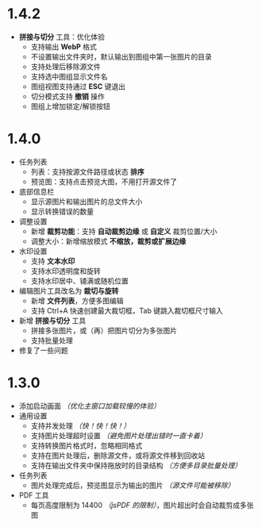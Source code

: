 # 1.4.2

- **拼接与切分** 工具：优化体验
  - 支持输出 **WebP** 格式
  - 不设置输出文件夹时，默认输出到图组中第一张图片的目录
  - 支持处理后移除源文件
  - 支持选中图组显示文件名
  - 图组视图支持通过 **ESC** 键退出
  - 切分模式支持 **撤销** 操作
  - 图组上增加锁定/解锁按钮

# 1.4.0

- 任务列表
  - 列表：支持按源文件路径或状态 **排序**
  - 预览图：支持点击预览大图，不用打开源文件了
- 底部信息栏
  - 显示源图片和输出图片的总文件大小
  - 显示转换错误的数量
- 调整设置
  - 新增 **裁剪功能**：支持 **自动裁剪边缘** 或 **自定义** 裁剪位置/大小
  - 调整大小：新增缩放模式 **不缩放，裁剪或扩展边缘**
- 水印设置
  - 支持 **文本水印**
  - 支持水印透明度和旋转
  - 支持水印居中、铺满或随机位置
- 编辑图片工具改名为 **裁切与旋转**
  - 新增 **文件列表**，方便多图编辑
  - 支持 Ctrl+A 快速创建最大裁切框，Tab 键跳入裁切框尺寸输入
- 新增 **拼接与切分** 工具
  - 拼接多张图片，或（再）把图片切分为多张图片
  - 支持批量处理
- 修复了一些问题

# 1.3.0

- 添加启动画面 _（优化主窗口加载较慢的体验）_
- 通用设置
  - 支持并发处理 _（快！快！快！）_
  - 支持图片处理超时设置 _（避免图片处理出错时一直卡着）_
  - 支持转换图片格式时，忽略相同格式
  - 支持在图片处理后，删除源文件，或将源文件移到回收站
  - 支持在输出文件夹中保持拖放时的目录结构 _（方便多目录批量处理）_
- 任务列表
  - 图片处理完成后，预览图显示为输出的图片 _（源文件可能被移除）_
- PDF 工具
  - 每页高度限制为 14400 _（jsPDF 的限制）_，图片超出时会自动裁剪成多张图
